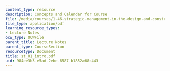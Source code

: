 ```yaml
---
content_type: resource
description: Concepts and Calendar for Course
file: /media/courses/1-46-strategic-management-in-the-design-and-construction-value-chain-fall-2003/984ee3b3e5ad2ebe6587b1852a68c443_st_01_intro.pdf
file_type: application/pdf
learning_resource_types:
- Lecture Notes
ocw_type: OCWFile
parent_title: Lecture Notes
parent_type: CourseSection
resourcetype: Document
title: st_01_intro.pdf
uid: 984ee3b3-e5ad-2ebe-6587-b1852a68c443
---
```

